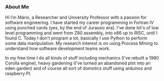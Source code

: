 ### About Me

Hi I’m Mário, a Researcher and University Professor with a passion for software engineering. I have started my career programming in Fortran IV using punched cards (yes, by the end of Jurassic era). I've done lot's of low level programming and went from Z80 assembly, into x86 up to RISC, until I found C. Today I don't program a lot, basically I use Python to perform some data manipulation. My research interest is on using Process Mining to understand how software development teams work.  

In my free time I do all kinds of stuff including mechanics (I've rebuilt a 1980 Corolla engine), heavy gardening (I've turned an abandoned plot into an eden garden) and of course all sort of domotics stuff using arduinos and raspberry PI.

